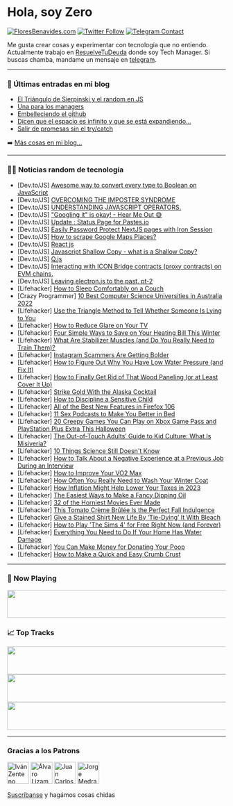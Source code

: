 # Hola, soy Zero

[![FloresBenavides.com](https://img.shields.io/website?down_message=oops&label=MiBlog&style=for-the-badge&up_message=online&url=https%3A%2F%2Ffloresbenavides.com)](https://floresbenavides.com) [![Twitter Follow](https://img.shields.io/twitter/follow/ZeroDragon?color=%231DA1F2&label=Follow&logo=twitter&logoColor=ffffff&style=for-the-badge)](https://twitter.com/zerodragon) [![Telegram Contact](https://img.shields.io/badge/escr%C3%ADbeme-ZeroDragon-%2326A5E4?style=for-the-badge&logo=telegram)](https://t.me/zerodragon)

Me gusta crear cosas y experimentar con tecnología que no entiendo.
Actualmente trabajo en [ResuelveTuDeuda](http://github.com/resuelve) donde soy Tech Manager.
Si buscas chamba, mandame un mensaje en [telegram](https://t.me/zerodragon).

---

### 📕 Últimas entradas en mi blog
<!-- BLOG-POST-LIST:START -->
- [El Triángulo de Sierpinski y el random en JS](https://floresbenavides.com/el-triangulo-de-sierpinski-y-el-random-en-js/)
- [Una para los managers](https://floresbenavides.com/una-para-los-managers/)
- [Embelleciendo el github](https://floresbenavides.com/embelleciendo-el-github/)
- [Dicen que el espacio es infinito y que se está expandiendo…](https://floresbenavides.com/dicen-que-el-espacio-es-infinito-y-que-se-esta-expandiendo/)
- [Salir de promesas sin el try/catch](https://floresbenavides.com/salir-de-promesas-sin-el-try-catch/)
<!-- BLOG-POST-LIST:END -->

➡️ [Más cosas en mi blog...](https://floresbenavides.com)

---

### 👨‍💻 Noticias random de tecnología
<!-- TECH-POSTS:START -->
- [Dev.to/JS] [Awesome way to convert every type to Boolean on JavaScript](https://dev.to/junedang/awesome-way-to-convert-every-type-to-boolean-on-javascript-11ip)
- [Dev.to/JS] [OVERCOMING THE IMPOSTER SYNDROME](https://dev.to/maame_afia/overcoming-the-imposter-syndrome-le)
- [Dev.to/JS] [UNDERSTANDING JAVASCRIPT OPERATORS.](https://dev.to/maame_afia/understanding-javascript-operators-4p39)
- [Dev.to/JS] [&quot;Googling it&quot; is okay! - Hear Me Out 😅](https://dev.to/elliot_brenyasarfo_18749/googling-it-is-okay-hear-me-out-5fj3)
- [Dev.to/JS] [Update : Status Page for Pastes.io](https://dev.to/pastesio/update-status-page-for-pastesio-52ho)
- [Dev.to/JS] [Easily Password Protect NextJS pages with Iron Session](https://dev.to/itwasmattgregg/easily-password-protect-nextjs-pages-with-iron-session-3ljo)
- [Dev.to/JS] [How to scrape Google Maps Places?](https://dev.to/darshan0_1/how-to-scrape-google-maps-places-1ilb)
- [Dev.to/JS] [React js](https://dev.to/xcellx002419/react-js-4ife)
- [Dev.to/JS] [Javascript Shallow Copy - what is a Shallow Copy?](https://dev.to/smpnjn/javascript-shallow-copy-what-is-a-shallow-copy-1pc5)
- [Dev.to/JS] [Q.js](https://dev.to/priyanshu0_09/qjs-5bo3)
- [Dev.to/JS] [Interacting with ICON Bridge contracts &lpar;proxy contracts&rpar; on EVM chains.](https://dev.to/espanicon/interacting-with-icon-bridge-contracts-proxy-contracts-on-evm-chains-19fd)
- [Dev.to/JS] [Leaving electron.js to the past. pt-2](https://dev.to/akashpattnaik/leaving-electronjs-to-the-past-pt-2-1k89)
- [Lifehacker] [How to Sleep Comfortably on a Couch](https://lifehacker.com/how-to-sleep-comfortably-on-a-couch-1849684779)
- [Crazy Programmer] [10 Best Computer Science Universities in Australia 2022](https://www.thecrazyprogrammer.com/2022/10/best-computer-science-universities-in-australia.html)
- [Lifehacker] [Use the Triangle Method to Tell Whether Someone Is Lying to You](https://lifehacker.com/use-the-triangle-method-to-tell-whether-someone-is-lyin-1849684776)
- [Lifehacker] [How to Reduce Glare on Your TV](https://lifehacker.com/how-to-reduce-glare-on-your-tv-1849684754)
- [Lifehacker] [Four Simple Ways to Save on Your Heating Bill This Winter](https://lifehacker.com/four-simple-ways-to-save-on-your-heating-bill-this-wint-1849687363)
- [Lifehacker] [What Are Stabilizer Muscles &lpar;and Do You Really Need to Train Them&rpar;?](https://lifehacker.com/what-are-stabilizer-muscles-and-do-you-really-need-to-1849688623)
- [Lifehacker] [Instagram Scammers Are Getting Bolder](https://lifehacker.com/instagram-scammers-are-getting-bolder-1849684443)
- [Lifehacker] [How to Figure Out Why You Have Low Water Pressure &lpar;and Fix It&rpar;](https://lifehacker.com/how-to-figure-out-why-you-have-low-water-pressure-and-1849684406)
- [Lifehacker] [How to Finally Get Rid of That Wood Paneling &lpar;or at Least Cover It Up&rpar;](https://lifehacker.com/how-to-finally-get-rid-of-that-wood-paneling-or-at-lea-1849687231)
- [Lifehacker] [Strike Gold With the Alaska Cocktail](https://lifehacker.com/strike-gold-with-the-alaska-cocktail-1849686889)
- [Lifehacker] [How to Discipline a Sensitive Child](https://lifehacker.com/how-to-discipline-a-sensitive-child-1849671513)
- [Lifehacker] [All of the Best New Features in Firefox 106](https://lifehacker.com/all-of-the-best-new-features-in-firefox-106-1849686852)
- [Lifehacker] [11 Sex Podcasts to Make You Better in Bed](https://lifehacker.com/11-sex-podcasts-to-make-you-better-in-bed-1849678533)
- [Lifehacker] [20 Creepy Games You Can Play on Xbox Game Pass and PlayStation Plus Extra This Halloween](https://lifehacker.com/20-creepy-games-you-can-play-on-xbox-game-pass-and-play-1849684380)
- [Lifehacker] [The Out-of-Touch Adults’ Guide to Kid Culture: What Is Misiveria?](https://lifehacker.com/what-is-misiveria-1849683736)
- [Lifehacker] [10 Things Science Still Doesn&#39;t Know](https://lifehacker.com/10-things-science-still-doesnt-know-1849683545)
- [Lifehacker] [How to Talk About a Negative Experience at a Previous Job During an Interview](https://lifehacker.com/how-to-talk-about-a-negative-experience-at-a-previous-j-1849682645)
- [Lifehacker] [How to Improve Your VO2 Max](https://lifehacker.com/how-to-improve-your-vo2-max-1849681809)
- [Lifehacker] [How Often You Really Need to Wash Your Winter Coat](https://lifehacker.com/how-often-you-really-need-to-wash-your-winter-coat-1849683582)
- [Lifehacker] [How Inflation Might Help Lower Your Taxes in 2023](https://lifehacker.com/how-inflation-might-help-lower-your-taxes-in-2023-1849683814)
- [Lifehacker] [The Easiest Ways to Make a Fancy Dipping Oil](https://lifehacker.com/the-easiest-ways-to-make-a-fancy-dipping-oil-1849683088)
- [Lifehacker] [32 of the Horniest Movies Ever Made](https://lifehacker.com/32-of-the-horniest-movies-ever-made-1849676910)
- [Lifehacker] [This Tomato Crème Brûlée Is the Perfect Fall Indulgence](https://lifehacker.com/this-tomato-creme-brulee-is-the-perfect-fall-indulgence-1849678970)
- [Lifehacker] [Give a Stained Shirt New Life By ‘Tie-Dying’ It With Bleach](https://lifehacker.com/give-a-stained-shirt-new-life-by-tie-dying-it-with-bl-1849665648)
- [Lifehacker] [How to Play &#39;The Sims 4&#39; for Free Right Now &lpar;and Forever&rpar;](https://lifehacker.com/how-to-play-the-sims-4-for-free-right-now-and-forever-1849683029)
- [Lifehacker] [Everything You Need to Do If Your Home Has Water Damage](https://lifehacker.com/everything-you-need-to-do-if-your-home-has-water-damage-1849678525)
- [Lifehacker] [You Can Make Money for Donating Your Poop](https://lifehacker.com/you-can-make-money-for-donating-your-poop-1849682583)
- [Lifehacker] [How to Make a Quick and Easy Crumb Crust](https://lifehacker.com/how-to-make-a-quick-and-easy-crumb-crust-1849682742)<!-- TECH-POSTS:END -->

---

### 🎵 Now Playing
<a href="https://spotify-now-playing-dun.vercel.app/now-playing?open"><img src="https://spotify-now-playing-dun.vercel.app/now-playing" width="540" height="64"></a>

### 📈 Top Tracks
<a href="https://spotify-now-playing-dun.vercel.app/top-tracks?i=1&open"><img src="https://spotify-now-playing-dun.vercel.app/top-tracks?i=1" width="540" height="64"></a>
<a href="https://spotify-now-playing-dun.vercel.app/top-tracks?i=2&open"><img src="https://spotify-now-playing-dun.vercel.app/top-tracks?i=2" width="540" height="64"></a>
<a href="https://spotify-now-playing-dun.vercel.app/top-tracks?i=3&open"><img src="https://spotify-now-playing-dun.vercel.app/top-tracks?i=3" width="540" height="64"></a>

---

### Gracias a los Patrons
[<img src="https://avatars.githubusercontent.com/u/243380?v=4" alt="Iván Zenteno" width="50px">](https://github.com/k001) [<img src="https://avatars.githubusercontent.com/u/19955639?v=4" alt="Álvaro Lizama" width="50px">](https://github.com/alvarolizama) [<img src="https://avatars.githubusercontent.com/u/2718753?v=4" alt="Juan Carlos Ruiz" width="50px">](https://github.com/JuanCrg90) [<img src="https://avatars.githubusercontent.com/u/37025?v=4" alt="Jorge Medrano" width="50px">](https://github.com/h1pp1e) 

[Suscríbanse](https://www.patreon.com/zerodragon) y hagámos cosas chidas
